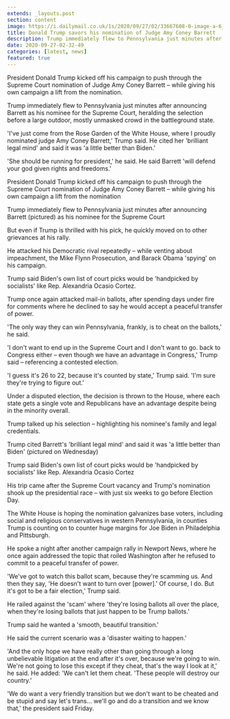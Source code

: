 ```yaml
---
extends: _layouts.post
section: content
image: https://i.dailymail.co.uk/1s/2020/09/27/02/33667608-0-image-a-6_1601170343574.jpg 
title: Donald Trump savors his nomination of Judge Amy Coney Barrett 
description: Trump immediately flew to Pennsylvania just minutes after announcing Barrett as his nominee for the Supreme Court, heralding the selection before a large outdoor, mostly unmasked crowd. 
date: 2020-09-27-02-32-49 
categories: [latest, news] 
featured: true 
--- 
```

President Donald Trump kicked off his campaign to push through the Supreme Court nomination of Judge Amy Coney Barrett – while giving his own campaign a lift from the nomination.

Trump immediately flew to Pennsylvania just minutes after announcing Barrett as his nominee for the Supreme Court, heralding the selection before a large outdoor, mostly unmasked crowd in the battleground state.

'I've just come from the Rose Garden of the White House, where I proudly nominated judge Amy Coney Barrett,' Trump said. He cited her 'brilliant legal mind' and said it was 'a little better than Biden.'

'She should be running for president,' he said. He said Barrett 'will defend your god given rights and freedoms.'

President Donald Trump kicked off his campaign to push through the Supreme Court nomination of Judge Amy Coney Barrett – while giving his own campaign a lift from the nomination

Trump immediately flew to Pennsylvania just minutes after announcing Barrett (pictured) as his nominee for the Supreme Court

But even if Trump is thrilled with his pick, he quickly moved on to other grievances at his rally.

He attacked his Democratic rival repeatedly – while venting about impeachment, the Mike Flynn Prosecution, and Barack Obama 'spying' on his campaign.

Trump said Biden's own list of court picks would be 'handpicked by socialists' like Rep. Alexandria Ocasio Cortez.

Trump once again attacked mail-in ballots, after spending days under fire for comments where he declined to say he would accept a peaceful transfer of power.

'The only way they can win Pennsylvania, frankly, is to cheat on the ballots,' he said.

'I don't want to end up in the Supreme Court and I don't want to go. back to Congress either – even though we have an advantage in Congress,' Trump said – referencing a contested election.

'I guess it's 26 to 22, because it's counted by state,' Trump said. 'I'm sure they're trying to figure out.'

Under a disputed election, the decision is thrown to the House, where each state gets a single vote and Republicans have an advantage despite being in the minority overall.

Trump talked up his selection – highlighting his nominee's family and legal credentials.

Trump cited Barrett's 'brilliant legal mind' and said it was 'a little better than Biden' (pictured on Wednesday) 

Trump said Biden's own list of court picks would be 'handpicked by socialists' like Rep. Alexandria Ocasio Cortez

His trip came after the Supreme Court vacancy and Trump's nomination shook up the presidential race – with just six weeks to go before Election Day.

The White House is hoping the nomination galvanizes base voters, including social and religious conservatives in western Pennsylvania, in counties Trump is counting on to counter huge margins for Joe Biden in Philadelphia and Pittsburgh.

He spoke a night after another campaign rally in Newport News, where he once again addressed the topic that roiled Washington after he refused to commit to a peaceful transfer of power.

'We've got to watch this ballot scam, because they're scamming us. And then they say, 'He doesn't want to turn over [power].' Of course, I do. But it's got to be a fair election,' Trump said.

He railed against the 'scam' where 'they're losing ballots all over the place, when they're losing ballots that just happen to be Trump ballots.'

Trump said he wanted a 'smooth, beautiful transition.'

He said the current scenario was a 'disaster waiting to happen.'

'And the only hope we have really other than going through a long unbelievable litigation at the end after it's over, because we're going to win. We're not going to lose this except if they cheat, that's the way I look at it,' he said. He added: 'We can't let them cheat. 'These people will destroy our country.'

'We do want a very friendly transition but we don't want to be cheated and be stupid and say let's trans… we'll go and do a transition and we know that,' the president said Friday.

